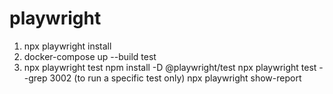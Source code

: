# playwright
1. npx playwright install
2. docker-compose up --build test 
2. npx playwright test
npm install -D @playwright/test
npx playwright test --grep 3002 (to run a specific test only)
npx playwright show-report
